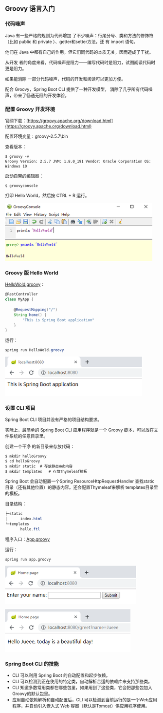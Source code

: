 ## Groovy 语言入门

### 代码噪声

Java 有一些严格的规则为代码增加
了不少噪声：行尾分号、类和方法的修饰符（比如 public 和 private ）、getter和setter方法，还
有 import 语句。

他们在 Java 中都有自己的作用，但它们同代码的本质无关，因而造成了干扰。

从开发
者的角度来看，代码噪声是阻力——编写代码时是阻力，试图阅读代码时更是阻力。

如果能消除
一部分代码噪声，代码的开发和阅读可以更加方便。

配合 Groovy，Spring Boot CLI 提供了一种开发模型，
消除了几乎所有代码噪声，带来了畅通无阻的开发体验。

### 配置 Groovy 开发环境

官网下载：[https://groovy.apache.org/download.html](https://groovy.apache.org/download.html)

配置环境变量：groovy-2.5.7\bin

查看版本：

```shell
$ groovy -v
Groovy Version: 2.5.7 JVM: 1.8.0_191 Vendor: Oracle Corporation OS: Windows 10
```

启动自带的编辑器：

```shell
$ groovyconsole
```

打印 Hello World，然后按 CTRL + R 运行。

![1562067983108](assets/1562067983108.png)

### Groovy 版 Hello World

[HelloWold.groovy](HelloWold.groovy)：

```groovy
@RestController
class MyApp {

    @RequestMapping("/")
    String home() {
        "This is Spring Boot application"
    }
}
```

运行：

```powershell
spring run HelloWold.groovy
```

![1561980576442](assets/1561980576442.png)

### 设置 CLI 项目

Spring
Boot CLI 项目并没有严格的项目结构要求。

实际上，最简单的 Spring Boot CLI 应用程序就是一个
Groovy 脚本，可以放在文件系统的任意目录里。

创建一个干净
的新目录来存放代码：

```shell
$ mkdir helloGroovy
$ cd helloGroovy
$ mkdir static	# 存放静态Web内容
$ mkdir templates	# 存放Thymeleaf模板
```

Spring Boot 会自动配置一个Spring ResourceHttpRequestHandler 查找static目录（还有其他位置）的静态内容。还会配置Thymeleaf来解析
templates目录里的模板。

目录结构：

```powershell
├─static
│      index.html
└─templates
       hello.ftl
```

程序入口：[App.groovy](helloGroovy/app.groovy)

运行：

```
spring run app.groovy
```

![1561980927495](assets/1561980927495.png)

![1561980850018](assets/1561980850018.png)

### Spring Boot CLI 的技能

- CLI 可以利用 Spring Boot 的自动配置和起步依赖。
- CLI 可以检测到正在使用的特定类，自动解析合适的依赖库来支持那些类。
- CLI 知道多数常用类都在哪些包里，如果用到了这些类，它会把那些包加入Groovy的默认包里。
- 应用自动依赖解析和自动配置后，CLI 可以检测到当前运行的是一个Web应用程序，并自动引入嵌入式 Web 容器（默认是Tomcat）供应用程序使用。

